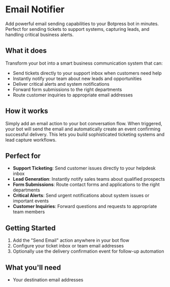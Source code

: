 # Email Notifier

Add powerful email sending capabilities to your Botpress bot in minutes. Perfect for sending tickets to support systems, capturing leads, and handling critical business alerts.

## What it does

Transform your bot into a smart business communication system that can:
- Send tickets directly to your support inbox when customers need help
- Instantly notify your team about new leads and opportunities
- Deliver critical alerts and system notifications
- Forward form submissions to the right departments
- Route customer inquiries to appropriate email addresses

## How it works

Simply add an email action to your bot conversation flow. When triggered, your bot will send the email and automatically create an event confirming successful delivery. This lets you build sophisticated ticketing systems and lead capture workflows.

## Perfect for

- **Support Ticketing**: Send customer issues directly to your helpdesk inbox
- **Lead Generation**: Instantly notify sales teams about qualified prospects
- **Form Submissions**: Route contact forms and applications to the right departments
- **Critical Alerts**: Send urgent notifications about system issues or important events
- **Customer Inquiries**: Forward questions and requests to appropriate team members

## Getting Started
1. Add the "Send Email" action anywhere in your bot flow
2. Configure your ticket inbox or team email addresses
3. Optionally use the delivery confirmation event for follow-up automation

## What you'll need
- Your destination email addresses
